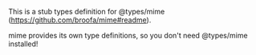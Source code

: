 This is a stub types definition for @types/mime (https://github.com/broofa/mime#readme).

mime provides its own type definitions, so you don't need @types/mime installed!